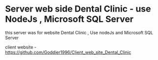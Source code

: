 # Server web side Dental Clinic - use NodeJs , Microsoft SQL Server
 
this server was for website Dental Clinic , Use nodeJs and Microsoft SQL Server  

client website - https://github.com/Goddier1996/Client_web_site_Dental_Clinic 

  
 
 
